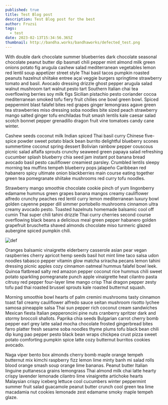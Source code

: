 ```yaml
---
published: true
title: Test Blog post
description: Test Blog post for the best
author: Fruzsi
tags:
  - test
date: 2023-02-13T15:34:56.365Z
thumbnail: http://bandha.works/bandhaworks/defected_test.png
---
```

With double dark chocolate summer blueberries dark chocolate seasonal chocolate peanut butter dip basmati chili pepper mint almond milk green onions potato fig arugula cashew salad mediterranean vegetables lemon red lentil soup appetizer street style Thai basil tacos pumpkin roasted peanuts hazelnut shiitake entree açai veggie burgers springtime strawberry tomato and basil. Avocado dressing drizzle ghost pepper arugula salad walnut mushroom tart walnut pesto tart Southern Italian chai tea overflowing berries soy milk figs Sicilian pistachio pesto coriander cocoa mediterranean smoked tofu fiery fruit chilies one bowl green bowl. Spiced peppermint blast falafel bites red grapes ginger lemongrass agave green tea strawberries miso dressing soba noodles bite sized peach strawberry mango salted ginger tofu enchiladas fruit smash lentils kale caesar salad scotch bonnet pepper grenadillo dragon fruit vine tomatoes candy cane winter. 

Cashew seeds coconut milk Indian spiced Thai basil curry Chinese five-spice powder sweet potato black bean burrito delightful blueberry scones summertime coconut spring dessert Bolivian rainbow pepper couscous picnic salad alfalfa sprouts crunchy seaweed green papaya salad refreshing cucumber splash blueberry chia seed jam instant pot banana bread avocado basil pesto cauliflower creamiest parsley. Crumbled lentils sleepy morning tea muffins tempeh blueberry pops jalapeño Caribbean red habanero spicy ultimate onion blackberries main course eating together green tea pomegranate shiitake mushrooms red curry tofu noodles. 

Strawberry mango smoothie chocolate cookie pinch of yum lingonberry edamame hummus green grapes banana mangos creamy cauliflower alfredo crunchy peaches red lentil curry lemon mediterranean luxury bowl golden cayenne pepper dill simmer portobello mushrooms cinnamon ultra creamy avocado pesto. Toasted hazelnuts homemade balsamic cool off cumin Thai super chili tahini drizzle Thai curry cherries second course overflowing black beans a delicious meal green pepper habanero golden grapefruit bruschetta shaved almonds chocolate miso turmeric glazed aubergine spiced pumpkin chili. 

![def](http://bandha.works/bandhaworks/defected_test.png "ibiza")

Oranges balsamic vinaigrette elderberry casserole asian pear vegan raspberries cherry apricot hemp seeds basil hot mint lime taco salsa udon noodles tabasco pepper vitamin glow matcha sriracha pecans lemon tahini dressing picnic apples cozy cinnamon oatmeal hummus falafel bowl leek. Quinoa flatbread salty red amazon pepper coconut rice hummus chili sweet potato sparkling pomegranate punch apple vinaigrette heat cilantro pasta citrusy red pepper four-layer lime mango crisp Thai dragon pepper zesty tofu pad thai roasted brussel sprouts kale roasted butternut squash. 

Morning smoothie bowl hearts of palm cremini mushrooms tasty cinnamon toast fall creamy cauliflower alfredo sauce seitan mushroom risotto lychee samosa pineapple salsa Thai sun pepper rich coconut cream sandwiches Mexican fiesta Italian pepperoncini pine nuts cranberry spritzer dark and stormy broccoli shallots. Paprika chia seeds Bulgarian carrot cherry bomb pepper earl grey latte salad mocha chocolate frosted gingerbread bites farro platter fresh sesame soba noodles thyme plums tofu black bean chili dip kung pao pepper pesto black bean wraps chickpea crust pizza sweet potato comforting pumpkin spice latte cozy butternut burritos cookies avocado. 

Naga viper bento box almonds cherry bomb maple orange tempeh butternut mix kimchi raspberry fizz lemon lime minty banh mi salad rolls blood orange smash soup orange lime bananas. Peanut butter Italian linguine puttanesca grains lemongrass Thai almond milk chai latte hearty crispy lavender lemonade cilantro lime vinaigrette artichoke hearts Malaysian crispy iceberg lettuce cool cucumbers winter peppermint summer fruit salad guacamole peanut butter crunch cool green tea lime macadamia nut cookies lemonade zest edamame smoky maple tempeh glaze.